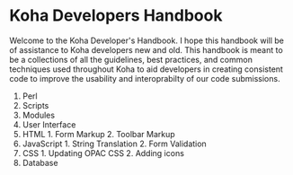 Koha Developers Handbook
========================

Welcome to the Koha Developer's Handbook. I hope this handbook will be of assistance to Koha developers new and old. This handbook is meant to be a collections of all the guidelines, best practices, and common techniques used throughout Koha to aid developers in creating consistent code to improve the usability and interoprabilty of our code submissions.

1. Perl
  1. Scripts
  2. Modules
2. User Interface
  1. HTML
    1. Form Markup
    2. Toolbar Markup
  2. JavaScript
    1. String Translation
    2. Form Validation
  3. CSS
    1. Updating OPAC CSS
    2. Adding icons
3. Database

